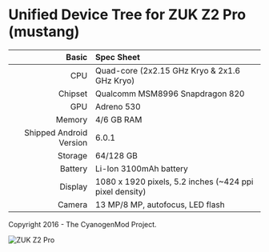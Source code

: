 Unified Device Tree for ZUK Z2 Pro (mustang)
===========================================

Basic   | Spec Sheet
-------:|:-------------------------
CPU     | Quad-core (2x2.15 GHz Kryo & 2x1.6 GHz Kryo)
Chipset | Qualcomm MSM8996 Snapdragon 820
GPU     | Adreno 530
Memory  | 4/6 GB RAM
Shipped Android Version | 6.0.1
Storage | 64/128 GB
Battery | Li-Ion 3100mAh battery
Display | 1080 x 1920 pixels, 5.2 inches (~424 ppi pixel density)
Camera  | 13 MP/8 MP, autofocus, LED flash

Copyright 2016 - The CyanogenMod Project.

![ZUK Z2 Pro](http://cdn2.gsmarena.com/vv/pics/lenovo/zuk-z2-pro-2.jpg "ZUK Z2 Pro")
